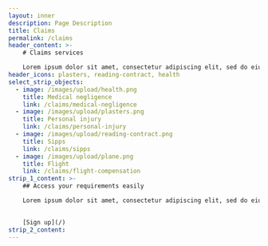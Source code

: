 ```yaml
---
layout: inner
description: Page Description
title: Claims
permalink: /claims
header_content: >- 
    # Claims services

    Lorem ipsum dolor sit amet, consectetur adipiscing elit, sed do eiusmod tempor incididunt ut labore et dolore magna aliqua. Ut enim ad minim veniam, quis nostrud exercitation ullamco laboris nisi ut aliquip ex ea commodo.
header_icons: plasters, reading-contract, health
select_strip_objects:
  - image: /images/upload/health.png
    title: Medical negligence
    link: /claims/medical-negligence
  - image: /images/upload/plasters.png
    title: Personal injury
    link: /claims/personal-injury
  - image: /images/upload/reading-contract.png
    title: Sipps
    link: /claims/sipps
  - image: /images/upload/plane.png
    title: Flight
    link: /claims/flight-compensation
strip_1_content: >- 
    ## Access your requirements easily 

    Lorem ipsum dolor sit amet, consectetur adipiscing elit, sed do eiusmod tempor incididunt ut labore et dolore magna aliqua. Ut enim ad minim veniam, quis nostrud exercitation ullamco laboris nisi ut aliquip ex ea commodo.

    
    [Sign up](/)
strip_2_content:
---
```

